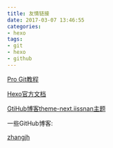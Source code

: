 ```yaml
---
title: 友情链接
date: 2017-03-07 13:46:55
categories:
- hexo
tags:
- git
- hexo
- github
---
```


[Pro Git教程](http://iissnan.com/progit/)  

[Hexo官方文档](https://hexo.io/zh-cn/docs/)  

[GtiHub博客theme-next.iissnan主题](http://theme-next.iissnan.com/)  


一些GitHub博客:  

[zhangjh](http://www.5941740.cn/about/)  

